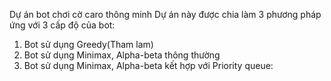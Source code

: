 Dự án bot chơi cờ caro thông minh 
Dự án này được chia làm 3 phương pháp ứng với 3 cấp độ của bot:
1) Bot sử dụng Greedy(Tham lam)
2) Bot sử dụng Minimax, Alpha-beta thông thường
3) Bot sử dụng Minimax, Alpha-beta kết hợp với Priority queue:

